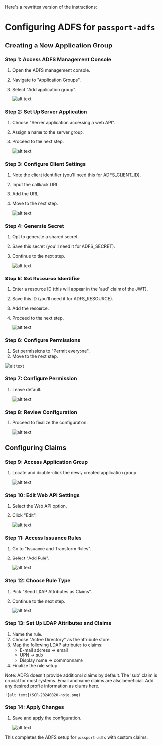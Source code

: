 Here's a rewritten version of the instructions:

# Configuring ADFS for `passport-adfs`

## Creating a New Application Group

### Step 1: Access ADFS Management Console

1. Open the ADFS management console.
2. Navigate to "Application Groups".
3. Select "Add application group".

   ![alt text](SCR-20240820-mnbz.png)

### Step 2: Set Up Server Application

1. Choose "Server application accessing a web API".
2. Assign a name to the server group.
3. Proceed to the next step.

   ![alt text](SCR-20240820-nnsw.png)

### Step 3: Configure Client Settings

1. Note the client identifier (you'll need this for ADFS_CLIENT_ID).
2. Input the callback URL.
3. Add the URL.
4. Move to the next step.

   ![alt text](SCR-20240820-nolf.png)

### Step 4: Generate Secret

1. Opt to generate a shared secret.
2. Save this secret (you'll need it for ADFS_SECRET).
3. Continue to the next step.

   ![alt text](SCR-20240820-nove.png)

### Step 5: Set Resource Identifier

1. Enter a resource ID (this will appear in the 'aud' claim of the JWT).
2. Save this ID (you'll need it for ADFS_RESOURCE).
3. Add the resource.
4. Proceed to the next step.

   ![alt text](SCR-20240820-npeq.png)

### Step 6: Configure Permissions

1. Set permissions to "Permit everyone".
2. Move to the next step.

![alt text](SCR-20240820-npnn.png)

### Step 7: Configure Permission

1. Leave default.

   ![alt text](SCR-20240820-npwx.png)

### Step 8: Review Configuration

1. Proceed to finalize the configuration.

   ![alt text](SCR-20240820-nqfj.png)

## Configuring Claims

### Step 9: Access Application Group

1. Locate and double-click the newly created application group.

   ![alt text](SCR-20240820-nqqf.png)

### Step 10: Edit Web API Settings

1. Select the Web API option.
2. Click "Edit".

   ![alt text](SCR-20240820-nrcs.png)

### Step 11: Access Issuance Rules

1. Go to "Issuance and Transform Rules".
2. Select "Add Rule".

   ![alt text](SCR-20240820-nrjz.png)

### Step 12: Choose Rule Type

1. Pick "Send LDAP Attributes as Claims".
2. Continue to the next step.

   ![alt text](SCR-20240820-nrrz.png)

### Step 13: Set Up LDAP Attributes and Claims

1. Name the rule.
2. Choose "Active Directory" as the attribute store.
3. Map the following LDAP attributes to claims:
   - E-mail address → email
   - UPN → sub
   - Display name → commonname
4. Finalize the rule setup.

Note: ADFS doesn't provide additional claims by default. The 'sub' claim is crucial for most systems. Email and name claims are also beneficial. Add any desired profile information as claims here.

    ![alt text](SCR-20240820-nsjq.png)

### Step 14: Apply Changes

1. Save and apply the configuration.

   ![alt text](SCR-20240820-ntbh.png)

This completes the ADFS setup for `passport-adfs` with custom claims.

